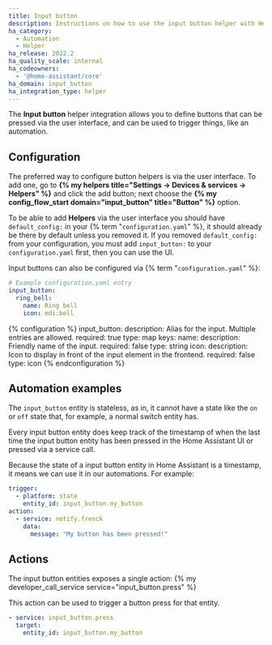 ```yaml
---
title: Input button
description: Instructions on how to use the input button helper with Home Assistant.
ha_category:
  - Automation
  - Helper
ha_release: 2022.2
ha_quality_scale: internal
ha_codeowners:
  - '@home-assistant/core'
ha_domain: input_button
ha_integration_type: helper
---
```


The **Input button** helper integration allows you to define buttons that
can be pressed via the user interface, and can be used to trigger things,
like an automation.

## Configuration

The preferred way to configure button helpers is via the user interface.
To add one, go to **{% my helpers title="Settings -> Devices & services -> Helpers" %}**
and click the add button; next choose the **{% my config_flow_start domain="input_button" title="Button" %}** option.

To be able to add **Helpers** via the user interface you should have
`default_config:` in your {% term "`configuration.yaml`" %}, it should already be there by
default unless you removed it. If you removed `default_config:` from your
configuration, you must add `input_button:` to your `configuration.yaml` first,
then you can use the UI.

Input buttons can also be configured via {% term "`configuration.yaml`" %}:

```yaml
# Example configuration.yaml entry
input_button:
  ring_bell:
    name: Ring bell
    icon: mdi:bell
```

{% configuration %}
input_button:
  description: Alias for the input. Multiple entries are allowed.
  required: true
  type: map
  keys:
    name:
      description: Friendly name of the input.
      required: false
      type: string
    icon:
      description: Icon to display in front of the input element in the frontend.
      required: false
      type: icon
{% endconfiguration %}

## Automation examples

The `input_button` entity is stateless, as in, it cannot have a state like the
`on` or `off` state that, for example, a normal switch entity has.

Every input button entity does keep track of the timestamp of when the last time
the input button entity has been pressed in the Home Assistant UI or pressed via
a service call.

Because the state of a input button entity in Home Assistant is a timestamp, it
means we can use it in our automations. For example:

```yaml
trigger:
  - platform: state
    entity_id: input_button.my_button
action:
  - service: notify.frenck
    data:
      message: "My button has been pressed!"
```

## Actions

The input button entities exposes a single action:
{% my developer_call_service service="input_button.press" %}

This action can be used to trigger a button press for that entity.

```yaml
- service: input_button.press
  target:
    entity_id: input_button.my_button
```
